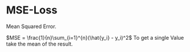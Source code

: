 # MSE-Loss
Mean Squared Error.

$MSE = \frac{1}{n}\sum_{i=1}^{n}(\hat{y_i} - y_i)^2$
To get a single Value take the mean of the result.